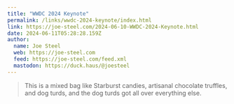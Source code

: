 ```yaml
---
title: "WWDC 2024 Keynote"
permalink: /links/wwdc-2024-keynote/index.html
link: https://joe-steel.com/2024-06-10-WWDC-2024-Keynote.html
date: 2024-06-11T05:28:28.159Z
author: 
  name: Joe Steel
  web: https://joe-steel.com
  feed: https://joe-steel.com/feed.xml
  mastodon: https://duck.haus/@joesteel
---
```


> This is a mixed bag like Starburst candies, artisanal chocolate truffles, and dog turds, and the dog turds got all over everything else.
